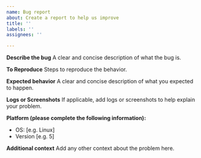 ```yaml
---
name: Bug report
about: Create a report to help us improve
title: ''
labels: ''
assignees: ''

---
```


**Describe the bug**
A clear and concise description of what the bug is.

**To Reproduce**
Steps to reproduce the behavior.

**Expected behavior**
A clear and concise description of what you expected to happen.

**Logs or Screenshots**
If applicable, add logs or screenshots to help explain your problem.

**Platform (please complete the following information):**
 - OS: [e.g. Linux]
 - Version [e.g. 5]

**Additional context**
Add any other context about the problem here.
